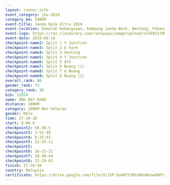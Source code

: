 ```yaml
---
layout: runner-info 
event_category: jbu-2019 
category_km: 100KM 
event-title: Janda Baik Ultra 2019
event-location: Sekolah Kebangsaan, Kampung Janda Baik, Bentong, Pahang, Malaysia 
event-logo: https://res.cloudinary.com/raceyaya/image/upload/v1569217009/logo/janda-baik_vch1pc.jpg 
event-date: 2019-09-14 
checkpoint-name2: Split 1 Y Junction 
checkpoint-name3: Split 2 E Farm 
checkpoint-name4: Split 3 Genting 
checkpoint-name5: Split 4 Y Junction 
checkpoint-name6: Split 5 ATV 
checkpoint-name7: Split 6 Nuang (1) 
checkpoint-name8: Split 7 G Nuang 
checkpoint-name9: Split 8 Nuang (2) 
overall_rank: 86
gender_rank: 73
category_rank: 30
bib: 12024
name: ONG KAY KHOO
distance: 100KM
category: 100KM Men Veteran
gender: Male
time: 27-34-38
start: 0-00.0
checkpoint2: 50-30.5
checkpoint3: 3-52-49
checkpoint4: 8-25-03
checkpoint5: 12-25-11
checkpoint5: 
checkpoint6: 16-33-21
checkpoint7: 20-38-44
checkpoint8: 23-29-01
finish: 27-34-38
country: Malaysia
certificate: https://drive.google.com/file/d/1SP-Uud8TY1MsoNbnReowO6PCr1zGxTk4/view?usp=sharing
---
```

